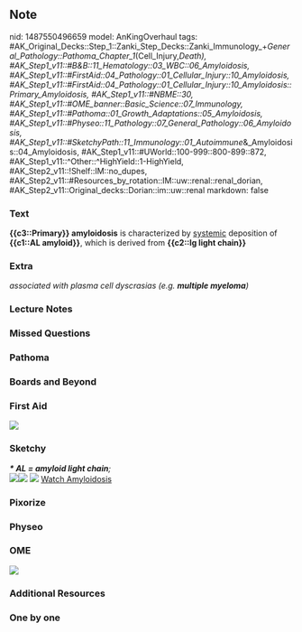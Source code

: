 ## Note
nid: 1487550496659
model: AnKingOverhaul
tags: #AK_Original_Decks::Step_1::Zanki_Step_Decks::Zanki_Immunology_+_General_Pathology::Pathoma_Chapter_1_(Cell_Injury,_Death), #AK_Step1_v11::#B&B::11_Hematology::03_WBC::06_Amyloidosis, #AK_Step1_v11::#FirstAid::04_Pathology::01_Cellular_Injury::10_Amyloidosis, #AK_Step1_v11::#FirstAid::04_Pathology::01_Cellular_Injury::10_Amyloidosis::Primary_Amyloidosis, #AK_Step1_v11::#NBME::30, #AK_Step1_v11::#OME_banner::Basic_Science::07_Immunology, #AK_Step1_v11::#Pathoma::01_Growth_Adaptations::05_Amyloidosis, #AK_Step1_v11::#Physeo::11_Pathology::07_General_Pathology::06_Amyloidosis, #AK_Step1_v11::#SketchyPath::11_Immunology::01_Autoimmune_&_Amyloidosis::04_Amyloidosis, #AK_Step1_v11::#UWorld::100-999::800-899::872, #AK_Step1_v11::^Other::^HighYield::1-HighYield, #AK_Step2_v11::!Shelf::IM::no_dupes, #AK_Step2_v11::#Resources_by_rotation::IM::uw::renal::renal_dorian, #AK_Step2_v11::Original_decks::Dorian::im::uw::renal
markdown: false

### Text
<div>
  <b>{{c3::Primary}} amyloidosis</b> is characterized by
  <u>systemic</u> deposition of <b>{{c1::AL amyloid}}</b>, which is
  derived from <b>{{c2::Ig light chain}}</b>
</div>

### Extra
<i>associated with plasma cell dyscrasias (e.g. <b>multiple
myeloma</b>)</i>

### Lecture Notes


### Missed Questions


### Pathoma


### Boards and Beyond


### First Aid
<img src="tmpAWP6Si.png">

### Sketchy
<div>
  <i><b>* AL = amyloid light chain</b>;</i>
</div><img src=
"Screen%20Shot%202020-01-04%20at%2011.41.05%20AM.JPG"><img src=
"Screen%20Shot%202020-01-04%20at%2011.41.16%20AM.JPG"> <img src=
"immunology-1-4-amyloidosis_1566160514431.jpg"> <a href=
"https://dashboard.sketchy.com/study/medical/courses/medical-pathophysiology/units/medical-pathophysiology-immunology/videos/medical-pathophysiology-immunology-autoimmune-and-amyloidosis-amyloidosis?utm_source=anki&utm_medium=partnership&utm_campaign=february_update&utm_content=medical">
Watch Amyloidosis</a>

### Pixorize


### Physeo


### OME
<div class="ome-widget">
  <a href=
  "https://onlinemeded.org/spa/immunology?ref=anki"><img src=
  "_OME_AnkiFlashcards_Topic_3.png"></a>
</div>

### Additional Resources


### One by one

